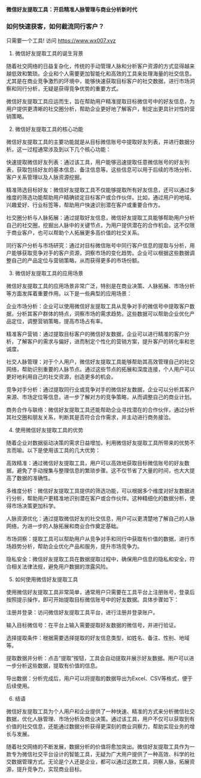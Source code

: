 **微信好友提取工具：开启精准人脉管理与商业分析新时代**
### 如何快速获客，如何截流同行客户？
只需要一个工具! 访问 https://www.wx007.xyz



1. 微信好友提取工具的诞生背景

随着社交网络的日益复杂化，传统的手动管理人脉和分析客户资源的方式显得越来越低效和繁琐。企业和个人需要更加智能化和高效的工具来处理海量的社交信息。尤其是在商业竞争激烈的环境中，能够快速获取目标客户的社交数据，进行市场洞察和同行分析，无疑是获得竞争优势的重要方式。

微信好友提取工具应运而生，旨在帮助用户精准提取目标微信号中的好友信息，为用户提供更清晰的社交圈分析，帮助企业更好地了解客户，制定出更具针对性的营销策略。

2. 微信好友提取工具的核心功能

微信好友提取工具的主要功能就是从目标微信账号中提取好友列表，并进行数据分析。这一过程通常涉及到以下几个核心功能：

快速提取微信好友列表：通过该工具，用户能够迅速提取任意微信账号的好友列表，获取包括好友的基本信息、备注信息等。这些信息可以用于后续的市场分析、客户关系管理以及人脉资源挖掘。

精准筛选目标好友：微信好友提取工具不仅能够提取所有好友信息，还可以通过多维度的筛选功能帮助用户精确锁定目标客户或合作伙伴。比如，通过用户的地域、兴趣爱好、行业标签等，帮助用户快速识别潜在客户或重要合作方。

社交圈分析与人脉拓展：通过提取好友信息，微信好友提取工具能够帮助用户分析自己的社交圈，挖掘出人脉中的关键节点，为用户提供潜在的合作机会。这不仅限于商业客户，也可以帮助个人拓展更多高价值的社交关系。

同行客户分析与市场研究：通过对目标微信账号中同行客户信息的提取与分析，用户能够获取竞争对手的客户资源，洞察市场的变化趋势。企业可以根据这些数据调整自己的产品定位与营销策略，从而获得更多的市场份额。

3. 微信好友提取工具的应用场景

微信好友提取工具的应用场景非常广泛，特别是在商业决策、人脉拓展、市场分析等方面发挥着重要作用。以下是一些典型的应用场景：

企业市场分析：企业可以使用微信好友提取工具从竞争对手的微信号中提取客户数据，分析其客户群体的特点，洞察市场的需求趋势。这些数据可以帮助企业优化产品定位，调整营销策略，提高市场占有率。

精准客户营销：通过提取目标客户的微信好友数据，企业可以进行精准的客户分析，了解客户的需求与偏好，进而制定个性化的营销方案，提升客户的转化率和忠诚度。

社交人脉管理：对于个人用户，微信好友提取工具能够帮助其高效管理自己的社交网络，帮助识别重要的人脉节点。通过这些节点的拓展和深度连接，个人用户可以更好地利用自己的社交资源，创造更多的机会。

竞争对手分析：通过提取同行业或竞争对手的微信好友数据，企业可以分析其客户来源、市场定位等信息，进一步了解对方的竞争策略，从而调整自己的商业计划。

商务合作与联络：微信好友提取工具还能帮助企业寻找潜在的合作伙伴，通过分析其社交圈和朋友关系，判断其是否符合合作需求，并主动进行商务接洽。

4. 使用微信好友提取工具的优势

随着企业对数据驱动决策的需求日益增加，利用微信好友提取工具所带来的优势不言而喻。以下是使用该工具的几大优势：

高效精准：通过微信好友提取工具，用户可以高效地获取目标微信账号的好友数据，避免了手动搜集与整理信息的繁琐步骤。这不仅节省了大量的时间，也大大提高了数据的准确性。

多维度分析：微信好友提取工具提供的筛选功能，可以根据多个维度对好友数据进行分析，帮助用户更精准地识别潜在客户或合作伙伴。这种精细化的数据分析，使得市场决策更加科学。

人脉资源优化：通过提取微信好友的社交信息，用户可以更清楚地了解自己的人脉网络，为进一步的人脉拓展和商业合作奠定基础。

市场洞察：提取工具可以帮助用户从竞争对手和同行中获取有价值的数据，进行市场趋势分析，帮助企业优化产品和服务，提升市场竞争力。

隐私安全：微信好友提取工具在数据提取过程中，确保用户信息的隐私和安全，符合相关法律法规，避免用户数据的泄露风险。

5. 如何使用微信好友提取工具

使用微信好友提取工具非常简单，通常用户只需要在工具平台上注册账号，登录后按照提示操作，即可开始提取目标微信账号中的好友数据。具体步骤如下：

注册并登录：访问微信好友提取工具平台，进行注册并登录账户。

输入目标微信号：在平台上输入需要提取好友数据的微信号，并进行验证。

选择提取条件：根据需要选择提取的好友信息类型，如姓名、备注、性别、地域等。

提取数据并分析：点击“提取”按钮，工具会自动提取并展示好友数据。用户可以进一步分析这些数据，提取有价值的信息。

导出数据：分析完成后，用户可以将提取的数据导出为Excel、CSV等格式，便于后续使用。

6. 结语

微信好友提取工具为个人用户和企业提供了一种快速、精准的方式来分析微信社交数据，优化人脉管理、市场分析及商业决策。通过该工具，用户不仅可以获取到有价值的社交信息，还能通过数据分析获得更深刻的商业洞察力，帮助实现业务的增长与发展。

随着社交网络的不断发展，数据分析的价值将愈加突出。微信好友提取工具作为一款专为微信社交平台设计的智能工具，无疑为广大用户提供了一种高效、科学的社交数据管理方式。无论是个人还是企业，都可以通过这款工具，洞察人脉，拓展资源，提升竞争力，实现商业目标。